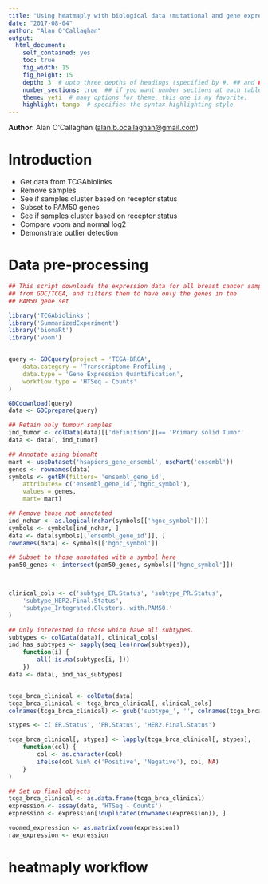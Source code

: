 ```yaml
---
title: "Using heatmaply with biological data (mutational and gene expression data)"
date: "2017-08-04"
author: "Alan O'Callaghan"
output:
  html_document:
    self_contained: yes
    toc: true
    fig_width: 15
    fig_height: 15
    depth: 3  # upto three depths of headings (specified by #, ## and ###)  
    number_sections: true  ## if you want number sections at each table header
    theme: yeti  # many options for theme, this one is my favorite.
    highlight: tango  # specifies the syntax highlighting style
---
```

<!--
%\VignetteEngine{knitr::rmarkdown}
%\VignetteIndexEntry{Using heatmaply with biological data}
-->



**Author**: Alan O'Callaghan (alan.b.ocallaghan@gmail.com)




Introduction
============

- Get data from TCGAbiolinks
- Remove samples
- See if samples cluster based on receptor status
- Subset to PAM50 genes
- See if samples cluster based on receptor status
- Compare voom and normal log2
- Demonstrate outlier detection


Data pre-processing
=================


```r
## This script downloads the expression data for all breast cancer samples
## from GDC/TCGA, and filters them to have only the genes in the 
## PAM50 gene set

library('TCGAbiolinks')
library('SummarizedExperiment')
library('biomaRt')
library('voom')


query <- GDCquery(project = 'TCGA-BRCA',
    data.category = 'Transcriptome Profiling',
    data.type = 'Gene Expression Quantification',
    workflow.type = 'HTSeq - Counts'
)

GDCdownload(query)
data <- GDCprepare(query)

## Retain only tumour samples
ind_tumor <- colData(data)[['definition']]== 'Primary solid Tumor'
data <- data[, ind_tumor]

## Annotate using biomaRt
mart <- useDataset('hsapiens_gene_ensembl', useMart('ensembl'))
genes <- rownames(data)
symbols <- getBM(filters= 'ensembl_gene_id', 
    attributes= c('ensembl_gene_id','hgnc_symbol'), 
    values = genes, 
    mart= mart)

## Remove those not annotated
ind_nchar <- as.logical(nchar(symbols[['hgnc_symbol']]))
symbols <- symbols[ind_nchar, ]
data <- data[symbols[['ensembl_gene_id']], ]
rownames(data) <- symbols[['hgnc_symbol']]

## Subset to those annotated with a symbol here
pam50_genes <- intersect(pam50_genes, symbols[['hgnc_symbol']])



clinical_cols <- c('subtype_ER.Status', 'subtype_PR.Status', 
    'subtype_HER2.Final.Status', 
    'subtype_Integrated.Clusters..with.PAM50.'
)

## Only interested in those which have all subtypes.
subtypes <- colData(data)[, clinical_cols]
ind_has_subtypes <- sapply(seq_len(nrow(subtypes)), 
    function(i) {
        all(!is.na(subtypes[i, ]))
    })
data <- data[, ind_has_subtypes]


tcga_brca_clinical <- colData(data)
tcga_brca_clinical <- tcga_brca_clinical[, clinical_cols]
colnames(tcga_brca_clinical) <- gsub('subtype_', '', colnames(tcga_brca_clinical))

stypes <- c('ER.Status', 'PR.Status', 'HER2.Final.Status')

tcga_brca_clinical[, stypes] <- lapply(tcga_brca_clinical[, stypes], 
    function(col) {
        col <- as.character(col)
        ifelse(col %in% c('Positive', 'Negative'), col, NA)
    }
)

## Set up final objects
tcga_brca_clinical <- as.data.frame(tcga_brca_clinical)
expression <- assay(data, 'HTSeq - Counts')
expression <- expression[!duplicated(rownames(expression)), ]

voomed_expression <- as.matrix(voom(expression))
raw_expression <- expression
```

heatmaply workflow
==================








